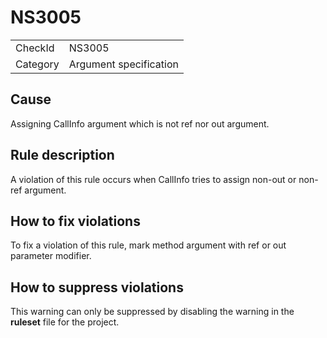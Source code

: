 ﻿# NS3005

<table>
<tr>
  <td>CheckId</td>
  <td>NS3005</td>
</tr>
<tr>
  <td>Category</td>
  <td>Argument specification</td>
</tr>
</table>

## Cause

Assigning CallInfo argument which is not ref nor out argument.

## Rule description

A violation of this rule occurs when CallInfo tries to assign non-out or non-ref argument.

## How to fix violations

To fix a violation of this rule, mark method argument with ref or out parameter modifier.

## How to suppress violations

This warning can only be suppressed by disabling the warning in the **ruleset** file for the project.
